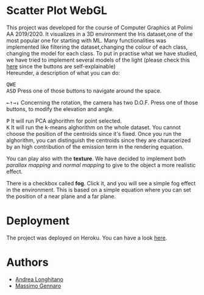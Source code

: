 # Scatter Plot WebGL
This project was developed for the course of Computer Graphics at Polimi AA 2019/2020. It visualizes in a 3D environment the Iris dataset,one of the most popular one for starting with ML. Many functionalities was implemented like filtering the dataset,changing the colour of each class, changing the model for each class. To put in practise what we have studied, we have tried to implement several models of the light (please check this [here](https://scatterplot-webgl.herokuapp.com/) since the buttons are self-explainable)  
Hereunder, a description of what you can do:

<kbd>Q</kbd><kbd>W</kbd><kbd>E</kbd> <br/>
<kbd>A</kbd><kbd>S</kbd><kbd>D</kbd> Press one of those buttons to navigate around the space.

<kbd>&#8592;</kbd><kbd>&#8593;</kbd><kbd>&#8594;</kbd><kbd>&#8595;</kbd> Concerning the rotation, the camera has two D.O.F. Press one of those buttons, to modify the elevation and angle.

<kbd>P</kbd> It will run PCA alghorithm for point selected.<br/>
<kbd>K</kbd> It will run the k-means alghorithm on the whole dataset. You cannot choose the position of the centroids since it's fixed. Once you run the alghorithm, you can distinguish the centroids since they are characerized by an high contribution of the emission term in the rendering equation.

You can play also with the **texture**. We have decided to implement both *parallax mapping* and *normal mapping* to give to the object a more realistic effect.


There is a checkbox called **fog**. Click it, and you will see a simple fog effect in the environment. This is based on a simple equation where you can set the position of a near plane and a far plane.



# Deployment
The project was deployed on Heroku. You can have a look [here](https://scatterplot-webgl.herokuapp.com/).



# Authors
* [Andrea Longhitano](https://github.com/AndreaLonghitano)
* [Massimo Gennaro](https://github.com/MassimoGennaro)

